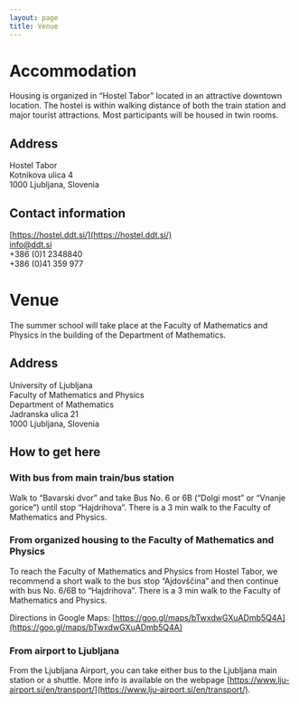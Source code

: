 ```yaml
---
layout: page
title: Venue
---
```


# Accommodation

Housing is organized in “Hostel Tabor” located in an attractive downtown location. The hostel is within walking distance of both the train station and major tourist attractions. Most participants will be housed in twin rooms.

## Address

Hostel Tabor  
Kotnikova ulica 4  
1000 Ljubljana, Slovenia

## Contact information

[https://hostel.ddt.si/](https://hostel.ddt.si/)  
[info@ddt.si](mailto:info@ddt.si)  
+386 (0)1 2348840  
+386 (0)41 359 977

# Venue

The summer school will take place at the Faculty of Mathematics and Physics in the building of the Department of Mathematics.

## Address 

University of Ljubljana  
Faculty of Mathematics and Physics  
Department of Mathematics  
Jadranska ulica 21  
1000 Ljubljana, Slovenia

## How to get here

### With bus from main train/bus station

Walk to “Bavarski dvor” and take Bus No. 6 or 6B (“Dolgi most” or “Vnanje gorice”) until stop “Hajdrihova”. There is a 3 min walk to the Faculty of Mathematics and Physics.

### From organized housing to the Faculty of Mathematics and Physics

To reach the Faculty of Mathematics and Physics from Hostel Tabor, we recommend a short walk to the bus stop “Ajdovščina” and then continue with bus No. 6/6B to “Hajdrihova”. There is a 3 min walk to the Faculty of Mathematics and Physics.

Directions in Google Maps: [https://goo.gl/maps/bTwxdwGXuADmb5Q4A](https://goo.gl/maps/bTwxdwGXuADmb5Q4A)

### From airport to Ljubljana

From the Ljubljana Airport, you can take either bus to the Ljubljana main station or a shuttle. More info is available on the webpage [https://www.lju-airport.si/en/transport/](https://www.lju-airport.si/en/transport/).
